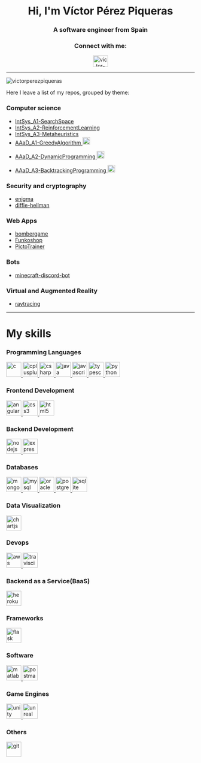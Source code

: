 <h1 align="center">Hi, I'm Víctor Pérez Piqueras</h1>
<h3 align="center">A software engineer from Spain</h3>

<h3 align="center">Connect with me:</h3>
<p align="center">
    <a href="https://linkedin.com/in/víctor-pérez-piqueras" target="blank"><img align="center"
            src="https://cdn.jsdelivr.net/npm/simple-icons@3.0.1/icons/linkedin.svg" alt="víctor-pérez-piqueras"
            height="30" width="40" /></a>
</p>

---


<p><img align="center"
    src="https://github-readme-stats.vercel.app/api/top-langs?username=victorperezpiqueras&show_icons=true&locale=en&layout=compact"
    alt="victorperezpiqueras" /></p>


Here I leave a list of my repos, grouped by theme:
<h3 align="left">Computer science</h3>

- [IntSys_A1-SearchSpace](https://github.com/victorperezpiqueras/IntSys_A1-SearchSpace)
- [IntSys_A2-ReinforcementLearning](https://github.com/victorperezpiqueras/IntSys_A2-ReinforcementLearning)
- [IntSys_A3-Metaheuristics](https://github.com/victorperezpiqueras/IntSys_A3-Metaheuristics)
- [AAaD_A1-GreedyAlgorithm](https://github.com/victorperezpiqueras/AAaD_A1-GreedyAlgorithm)<a href="https://www.cprogramming.com/" target="_blank"> <img
        src="https://devicons.github.io/devicon/devicon.git/icons/c/c-original.svg" alt="c" width="20" height="20" />
</a>

- [AAaD_A2-DynamicProgramming](https://github.com/victorperezpiqueras/AAaD_A2-DynamicProgramming)<a href="https://www.cprogramming.com/" target="_blank"> <img
        src="https://devicons.github.io/devicon/devicon.git/icons/c/c-original.svg" alt="c" width="20" height="20" />
</a>

- [AAaD_A3-BacktrackingProgramming](https://github.com/victorperezpiqueras/AAaD_A3-BacktrackingProgramming)<a href="https://www.cprogramming.com/" target="_blank"> <img
        src="https://devicons.github.io/devicon/devicon.git/icons/c/c-original.svg" alt="c" width="20" height="20" />
</a>

<h3 align="left">Security and cryptography</h3>

- [enigma](https://github.com/victorperezpiqueras/enigma)
- [diffie-hellman](https://github.com/victorperezpiqueras/diffie-hellman)

<h3 align="left">Web Apps</h3>

- [bombergame](https://github.com/victorperezpiqueras/bombergame)
- [Funkoshop](https://github.com/victorperezpiqueras/Funkoshop)
- [PictoTrainer](https://github.com/victorperezpiqueras/PictoTrainer)

<h3 align="left">Bots</h3>

- [minecraft-discord-bot](https://github.com/victorperezpiqueras/minecraft-discord-bot)

<h3 align="left">Virtual and Augmented Reality</h3>

- [raytracing](https://github.com/victorperezpiqueras/raytracing)

---

<h1 align="left">My skills</h1>


<p align="left">
<h3 align="left">Programming Languages</h3>
<a href="https://www.cprogramming.com/" target="_blank"> <img
        src="https://devicons.github.io/devicon/devicon.git/icons/c/c-original.svg" alt="c" width="40" height="40" />
</a>
<a href="https://www.w3schools.com/cpp/" target="_blank"> <img
        src="https://devicons.github.io/devicon/devicon.git/icons/cplusplus/cplusplus-original.svg" alt="cplusplus"
        width="40" height="40" /> </a>
<a href="https://www.w3schools.com/cs/" target="_blank"> <img
        src="https://devicons.github.io/devicon/devicon.git/icons/csharp/csharp-original.svg" alt="csharp" width="40"
        height="40" /> </a>
<a href="https://www.java.com" target="_blank"> <img
        src="https://devicons.github.io/devicon/devicon.git/icons/java/java-original-wordmark.svg" alt="java" width="40"
        height="40" /> </a>
<a href="https://developer.mozilla.org/en-US/docs/Web/JavaScript" target="_blank"> <img
        src="https://devicons.github.io/devicon/devicon.git/icons/javascript/javascript-original.svg" alt="javascript"
        width="40" height="40" /> </a>
<a href="https://www.typescriptlang.org/" target="_blank"> <img
        src="https://devicons.github.io/devicon/devicon.git/icons/typescript/typescript-original.svg" alt="typescript"
        width="40" height="40" /> </a>
<a href="https://www.python.org" target="_blank"> <img
        src="https://devicons.github.io/devicon/devicon.git/icons/python/python-original.svg" alt="python" width="40"
        height="40" /> </a>
<h3 align="left">Frontend Development</h3>
<a href="https://angular.io" target="_blank"> <img
        src="https://devicons.github.io/devicon/devicon.git/icons/angularjs/angularjs-original.svg" alt="angularjs"
        width="40" height="40" /> </a>
<a href="https://www.w3schools.com/css/" target="_blank"> <img
        src="https://devicons.github.io/devicon/devicon.git/icons/css3/css3-original-wordmark.svg" alt="css3" width="40"
        height="40" /> </a>
<a href="https://www.w3.org/html/" target="_blank"> <img
        src="https://devicons.github.io/devicon/devicon.git/icons/html5/html5-original-wordmark.svg" alt="html5"
        width="40" height="40" /> </a>
<h3 align="left">Backend Development</h3>
<a href="https://nodejs.org" target="_blank"> <img
        src="https://devicons.github.io/devicon/devicon.git/icons/nodejs/nodejs-original-wordmark.svg" alt="nodejs"
        width="40" height="40" /> </a>
<a href="https://expressjs.com" target="_blank"> <img
        src="https://devicons.github.io/devicon/devicon.git/icons/express/express-original-wordmark.svg" alt="express"
        width="40" height="40" /> </a>
<h3 align="left">Databases</h3>
<a href="https://www.mongodb.com/" target="_blank"> <img
        src="https://devicons.github.io/devicon/devicon.git/icons/mongodb/mongodb-original-wordmark.svg" alt="mongodb"
        width="40" height="40" /> </a>
<a href="https://www.mysql.com/" target="_blank"> <img
        src="https://devicons.github.io/devicon/devicon.git/icons/mysql/mysql-original-wordmark.svg" alt="mysql"
        width="40" height="40" /> </a>
<a href="https://www.oracle.com/" target="_blank"> <img
        src="https://devicons.github.io/devicon/devicon.git/icons/oracle/oracle-original.svg" alt="oracle" width="40"
        height="40" /> </a>
<a href="https://www.postgresql.org" target="_blank"> <img
        src="https://devicons.github.io/devicon/devicon.git/icons/postgresql/postgresql-original-wordmark.svg"
        alt="postgresql" width="40" height="40" /> </a>
<a href="https://www.sqlite.org/" target="_blank"> <img src="https://www.vectorlogo.zone/logos/sqlite/sqlite-icon.svg"
        alt="sqlite" width="40" height="40" /> </a>
<h3 align="left">Data Visualization</h3>
<a href="https://www.chartjs.org" target="_blank"> <img src="https://www.chartjs.org/media/logo-title.svg" alt="chartjs"
        width="40" height="40" /> </a>
<h3 align="left">Devops</h3>
<a href="https://aws.amazon.com" target="_blank"> <img
        src="https://devicons.github.io/devicon/devicon.git/icons/amazonwebservices/amazonwebservices-original-wordmark.svg"
        alt="aws" width="40" height="40" /> </a>
<a href="https://travis-ci.org" target="_blank"> <img
        src="https://www.vectorlogo.zone/logos/travis-ci/travis-ci-icon.svg" alt="travisci" width="40" height="40" />
</a>
<h3 align="left">Backend as a Service(BaaS)</h3>
<a href="https://heroku.com" target="_blank"> <img src="https://www.vectorlogo.zone/logos/heroku/heroku-icon.svg"
        alt="heroku" width="40" height="40" /> </a>
<h3 align="left">Frameworks</h3>
<a href="https://flask.palletsprojects.com/" target="_blank">
    <img src="https://www.vectorlogo.zone/logos/pocoo_flask/pocoo_flask-icon.svg" alt="flask" width="40" height="40" />
</a>
<h3 align="left">Software</h3>
<a href="https://www.mathworks.com/" target="_blank"> <img
        src="https://raw.githubusercontent.com/simple-icons/simple-icons/master/icons/mathworks.svg" alt="matlab"
        width="40" height="40" /> </a>
<a href="https://postman.com" target="_blank"> <img
        src="https://www.vectorlogo.zone/logos/getpostman/getpostman-icon.svg" alt="postman" width="40" height="40" />
</a>
<h3 align="left">Game Engines</h3>
<a href="https://unity.com/" target="_blank"> <img src="https://www.vectorlogo.zone/logos/unity3d/unity3d-icon.svg"
        alt="unity" width="40" height="40" /> </a>
<a href="https://unrealengine.com/" target="_blank"> <img
        src="https://raw.githubusercontent.com/kenangundogan/fontisto/036b7eca71aab1bef8e6a0518f7329f13ed62f6b/icons/svg/brand/unreal-engine.svg"
        alt="unreal" width="40" height="40" /> </a> </p>
<h3 align="left">Others</h3>
<a href="https://git-scm.com/" target="_blank"> <img src="https://www.vectorlogo.zone/logos/git-scm/git-scm-icon.svg"
        alt="git" width="40" height="40" /> </a>
